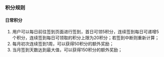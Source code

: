 ### 积分规则
#### 日常积分
1. 用户可以每日前往签到页面进行签到，首日可领5积分，连续签到每日可递增5个积分，连续签到每日可领取的积分上限为20积分；若签到中断则重新计算；
2. 每月初次连续签到1周，可以获得50积分的额外奖励；
3. 当月签到天数达到最大值，可以获得150积分的额外奖励；